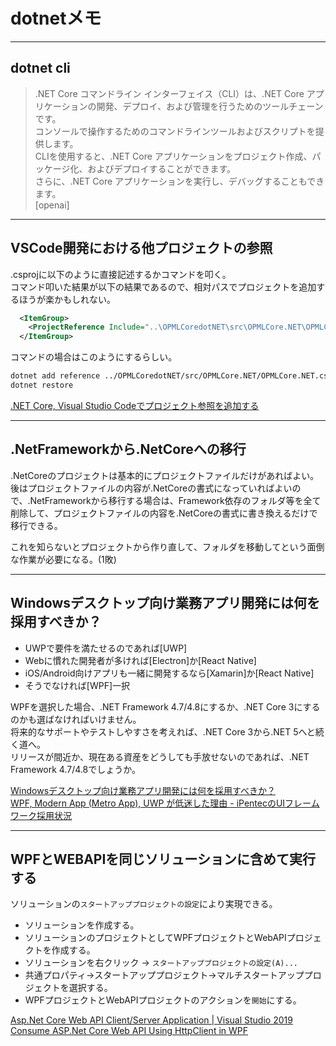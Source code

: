 # dotnetメモ

---

## dotnet cli

>.NET Core コマンドライン インターフェイス（CLI）は、.NET Core アプリケーションの開発、デプロイ、および管理を行うためのツールチェーンです。  
コンソールで操作するためのコマンドラインツールおよびスクリプトを提供します。  
CLIを使用すると、.NET Core アプリケーションをプロジェクト作成、パッケージ化、およびデプロイすることができます。  
さらに、.NET Core アプリケーションを実行し、デバッグすることもできます。  
[openai]

---

## VSCode開発における他プロジェクトの参照

.csprojに以下のように直接記述するかコマンドを叩く。  
コマンド叩いた結果が以下の結果であるので、相対パスでプロジェクトを追加するほうが楽かもしれない。  

``` xml
  <ItemGroup>
    <ProjectReference Include="..\OPMLCoredotNET\src\OPMLCore.NET\OPMLCore.NET.csproj" />
  </ItemGroup>
```

コマンドの場合はこのようにするらしい。  

``` txt
dotnet add reference ../OPMLCoredotNET/src/OPMLCore.NET/OPMLCore.NET.csproj
dotnet restore
```

[.NET Core, Visual Studio Codeでプロジェクト参照を追加する](https://www.aruse.net/entry/2018/09/09/203402)  

---

## .NetFrameworkから.NetCoreへの移行

.NetCoreのプロジェクトは基本的にプロジェクトファイルだけがあればよい。  
後はプロジェクトファイルの内容が.NetCoreの書式になっていればよいので、.NetFrameworkから移行する場合は、Framework依存のフォルダ等を全て削除して、プロジェクトファイルの内容を.NetCoreの書式に書き換えるだけで移行できる。  

これを知らないとプロジェクトから作り直して、フォルダを移動してという面倒な作業が必要になる。(1敗)  

---

## Windowsデスクトップ向け業務アプリ開発には何を採用すべきか？

- UWPで要件を満たせるのであれば[UWP]  
- Webに慣れた開発者が多ければ[Electron]か[React Native]  
- iOS/Android向けアプリも一緒に開発するなら[Xamarin]か[React Native]  
- そうでなければ[WPF]一択  

WPFを選択した場合、.NET Framework 4.7/4.8にするか、.NET Core 3にするのかも選ばなければいけません。  
将来的なサポートやテストしやすさを考えれば、.NET Core 3から.NET 5へと続く道へ。  
リリースが間近か、現在ある資産をどうしても手放せないのであれば、.NET Framework 4.7/4.8でしょうか。  

[Windowsデスクトップ向け業務アプリ開発には何を採用すべきか？](https://qiita.com/sengoku/items/fb4948e0d2746e3cc26f)  
[WPF, Modern App (Metro App), UWP が低迷した理由 - iPentecのUIフレームワーク採用状況](https://www.ipentec.com/document/windows-development-new-ui-platforms-have-slumped)  

---

## WPFとWEBAPIを同じソリューションに含めて実行する  

ソリューションの`スタートアッププロジェクトの設定`により実現できる。  

- ソリューションを作成する。  
- ソリューションのプロジェクトとしてWPFプロジェクトとWebAPIプロジェクトを作成する。  
- ソリューションを右クリック → `スタートアッププロジェクトの設定(A)...`  
- 共通プロパティ→スタートアッププロジェクト→マルチスタートアッププロジェクトを選択する。  
- WPFプロジェクトとWebAPIプロジェクトのアクションを`開始`にする。  

[Asp.Net Core Web API Client/Server Application | Visual Studio 2019](https://www.youtube.com/watch?v=Bz5S86jmXQQ)  
[Consume ASP.Net Core Web API Using HttpClient in WPF](https://www.youtube.com/watch?v=qb3o_PIwVUk)  
